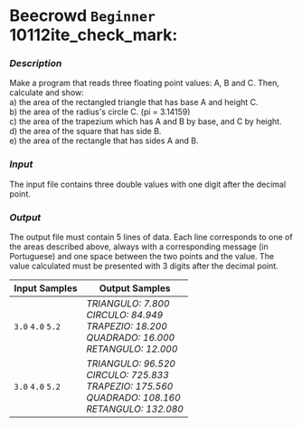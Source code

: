 # Beecrowd `Beginner` 10112ite_check_mark:

### *Description*

Make a program that reads three floating point values: A, B and C. Then, calculate and show: <br/>
a) the area of the rectangled triangle that has base A and height C. <br/>
b) the area of the radius's circle C. (pi = 3.14159) <br/>
c) the area of the trapezium which has A and B by base, and C by height. <br/>
d) the area of the square that has side B. <br/>
e) the area of the rectangle that has sides A and B. <br/>


### *Input*

The input file contains three double values with one digit after the decimal point.

### *Output*

The output file must contain 5 lines of data. Each line corresponds to one of the areas described above, always with a corresponding message (in Portuguese) and one space between the two points and the value. The value calculated must be presented with 3 digits after the decimal point.

|  Input Samples |  Output Samples |
|---|---|
|`3.0` `4.0` `5.2` | *TRIANGULO: 7.800  <br/>  CIRCULO: 84.949  <br/> TRAPEZIO: 18.200  <br/>  QUADRADO: 16.000 <br/>  RETANGULO: 12.000*
|`3.0` `4.0` `5.2` | *TRIANGULO: 96.520 <br/> CIRCULO: 725.833  <br/>  TRAPEZIO: 175.560  <br/> QUADRADO: 108.160 <br/> RETANGULO: 132.080*





